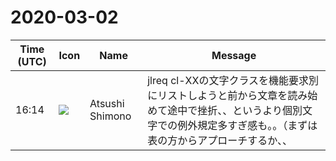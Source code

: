 # 2020-03-02

|Time (UTC)|Icon|Name|Message|
|---|---|---|---|
|16:14|![](https://secure.gravatar.com/avatar/3f82b853a23d9a6d1ce612d83f3a3a54.jpg?s=72&d=https%3A%2F%2Fa.slack-edge.com%2Fdf10d%2Fimg%2Favatars%2Fava_0008-72.png)|Atsushi Shimono|jlreq cl-XXの文字クラスを機能要求別にリストしようと前から文章を読み始めて途中で挫折、、というより個別文字での例外規定多すぎ感も。。（まずは表の方からアプローチするか、、|
